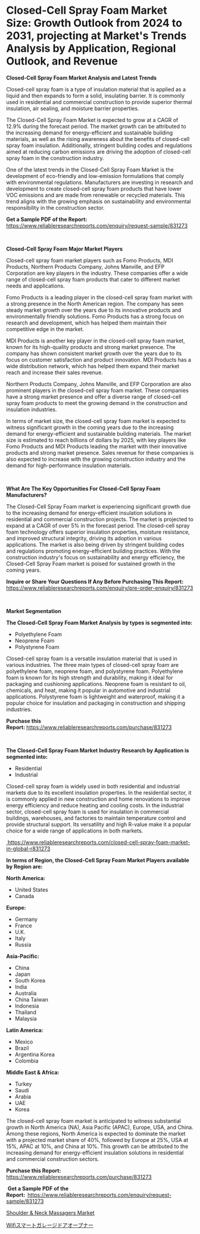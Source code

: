 <p><h1>Closed-Cell Spray Foam Market Size: Growth Outlook from 2024 to 2031, projecting at Market's Trends Analysis by Application, Regional Outlook, and Revenue</h1></p><p><strong>Closed-Cell Spray Foam Market Analysis and Latest Trends</strong></p>
<p><p>Closed-cell spray foam is a type of insulation material that is applied as a liquid and then expands to form a solid, insulating barrier. It is commonly used in residential and commercial construction to provide superior thermal insulation, air sealing, and moisture barrier properties.</p><p>The Closed-Cell Spray Foam Market is expected to grow at a CAGR of 12.9% during the forecast period. The market growth can be attributed to the increasing demand for energy-efficient and sustainable building materials, as well as the rising awareness about the benefits of closed-cell spray foam insulation. Additionally, stringent building codes and regulations aimed at reducing carbon emissions are driving the adoption of closed-cell spray foam in the construction industry.</p><p>One of the latest trends in the Closed-Cell Spray Foam Market is the development of eco-friendly and low-emission formulations that comply with environmental regulations. Manufacturers are investing in research and development to create closed-cell spray foam products that have lower VOC emissions and are made from renewable or recycled materials. This trend aligns with the growing emphasis on sustainability and environmental responsibility in the construction sector.</p></p>
<p><strong>Get a Sample PDF of the Report:&nbsp;</strong> <a href="https://www.reliableresearchreports.com/enquiry/request-sample/831273">https://www.reliableresearchreports.com/enquiry/request-sample/831273</a></p>
<p>&nbsp;</p>
<p><strong>Closed-Cell Spray Foam Major Market Players</strong></p>
<p><p>Closed-cell spray foam market players such as Fomo Products, MDI Products, Northern Products Company‎, Johns Manville, and EFP Corporation are key players in the industry. These companies offer a wide range of closed-cell spray foam products that cater to different market needs and applications.</p><p>Fomo Products is a leading player in the closed-cell spray foam market with a strong presence in the North American region. The company has seen steady market growth over the years due to its innovative products and environmentally friendly solutions. Fomo Products has a strong focus on research and development, which has helped them maintain their competitive edge in the market.</p><p>MDI Products is another key player in the closed-cell spray foam market, known for its high-quality products and strong market presence. The company has shown consistent market growth over the years due to its focus on customer satisfaction and product innovation. MDI Products has a wide distribution network, which has helped them expand their market reach and increase their sales revenue.</p><p>Northern Products Company‎, Johns Manville, and EFP Corporation are also prominent players in the closed-cell spray foam market. These companies have a strong market presence and offer a diverse range of closed-cell spray foam products to meet the growing demand in the construction and insulation industries.</p><p>In terms of market size, the closed-cell spray foam market is expected to witness significant growth in the coming years due to the increasing demand for energy-efficient and sustainable building materials. The market size is estimated to reach billions of dollars by 2025, with key players like Fomo Products and MDI Products leading the market with their innovative products and strong market presence. Sales revenue for these companies is also expected to increase with the growing construction industry and the demand for high-performance insulation materials.</p></p>
<p>&nbsp;</p>
<p><strong>What Are The Key Opportunities For Closed-Cell Spray Foam Manufacturers?</strong></p>
<p><p>The Closed-Cell Spray Foam market is experiencing significant growth due to the increasing demand for energy-efficient insulation solutions in residential and commercial construction projects. The market is projected to expand at a CAGR of over 5% in the forecast period. The closed-cell spray foam technology offers superior insulation properties, moisture resistance, and improved structural integrity, driving its adoption in various applications. The market is also being driven by stringent building codes and regulations promoting energy-efficient building practices. With the construction industry's focus on sustainability and energy efficiency, the Closed-Cell Spray Foam market is poised for sustained growth in the coming years.</p></p>
<p><strong>Inquire or Share Your Questions If Any Before Purchasing This Report:</strong> <a href="https://www.reliableresearchreports.com/enquiry/pre-order-enquiry/831273">https://www.reliableresearchreports.com/enquiry/pre-order-enquiry/831273</a></p>
<p>&nbsp;</p>
<p><strong>Market Segmentation</strong></p>
<p><strong>The Closed-Cell Spray Foam Market Analysis by types is segmented into:</strong></p>
<p><ul><li>Polyethylene Foam</li><li>Neoprene Foam</li><li>Polystyrene Foam</li></ul></p>
<p><p>Closed-cell spray foam is a versatile insulation material that is used in various industries. The three main types of closed-cell spray foam are polyethylene foam, neoprene foam, and polystyrene foam. Polyethylene foam is known for its high strength and durability, making it ideal for packaging and cushioning applications. Neoprene foam is resistant to oil, chemicals, and heat, making it popular in automotive and industrial applications. Polystyrene foam is lightweight and waterproof, making it a popular choice for insulation and packaging in construction and shipping industries.</p></p>
<p><strong>Purchase this Report:&nbsp;</strong><a href="https://www.reliableresearchreports.com/purchase/831273">https://www.reliableresearchreports.com/purchase/831273</a></p>
<p>&nbsp;</p>
<p><strong>The Closed-Cell Spray Foam Market Industry Research by Application is segmented into:</strong></p>
<p><ul><li>Residential</li><li>Industrial</li></ul></p>
<p><p>Closed-cell spray foam is widely used in both residential and industrial markets due to its excellent insulation properties. In the residential sector, it is commonly applied in new construction and home renovations to improve energy efficiency and reduce heating and cooling costs. In the industrial sector, closed-cell spray foam is used for insulation in commercial buildings, warehouses, and factories to maintain temperature control and provide structural support. Its versatility and high R-value make it a popular choice for a wide range of applications in both markets.</p></p>
<p><a href="https://www.reliableresearchreports.com/closed-cell-spray-foam-market-in-global-r831273">&nbsp;https://www.reliableresearchreports.com/closed-cell-spray-foam-market-in-global-r831273</a></p>
<p><strong>In terms of Region, the Closed-Cell Spray Foam Market Players available by Region are:</strong></p>
<p>
    <p> <strong> North America: </strong>
        <ul>
            <li>United States</li>
            <li>Canada</li>
        </ul>
        </p> 
    <p> <strong> Europe: </strong>
        <ul>
            <li>Germany</li>
            <li>France</li>
            <li>U.K.</li>
            <li>Italy</li>
            <li>Russia</li>
        </ul>
        </p> 
    <p> <strong> Asia-Pacific: </strong>
        <ul>
            <li>China</li>
            <li>Japan</li>
            <li>South Korea</li>
            <li>India</li>
            <li>Australia</li>
            <li>China Taiwan</li>
            <li>Indonesia</li>
            <li>Thailand</li>
            <li>Malaysia</li>
        </ul>
        </p> 
    <p> <strong> Latin America: </strong>
        <ul>
            <li>Mexico</li>
            <li>Brazil</li>
            <li>Argentina Korea</li>
            <li>Colombia</li>
        </ul>
        </p> 
    <p> <strong> Middle East & Africa: </strong>
        <ul>
            <li>Turkey</li>
            <li>Saudi</li>
            <li>Arabia</li>
            <li>UAE</li>
            <li>Korea</li>
        </ul>
    </p>
    </p>
<p><p>The closed-cell spray foam market is anticipated to witness substantial growth in North America (NA), Asia Pacific (APAC), Europe, USA, and China. Among these regions, North America is expected to dominate the market with a projected market share of 40%, followed by Europe at 25%, USA at 15%, APAC at 10%, and China at 10%. This growth can be attributed to the increasing demand for energy-efficient insulation solutions in residential and commercial construction sectors.</p></p>
<p><strong>Purchase this Report: </strong><a href="https://www.reliableresearchreports.com/purchase/831273">https://www.reliableresearchreports.com/purchase/831273</a></p>
<p>&nbsp;<strong>Get a Sample PDF of the Report:&nbsp;&nbsp;</strong><a href="https://www.reliableresearchreports.com/enquiry/request-sample/831273">https://www.reliableresearchreports.com/enquiry/request-sample/831273</a></p>
<p><strong></strong></p>
<p><p><a href="https://github.com/gracielawharr/Market-Research-Report-List-1/blob/main/shoulder-neck-massagers-market.md">Shoulder & Neck Massagers Market</a></p><p><a href="https://github.com/Fatimaklein1/Market-Research-Report-List-1/blob/main/4028449104579.md">Wifiスマートガレージドアオープナー</a></p></p>